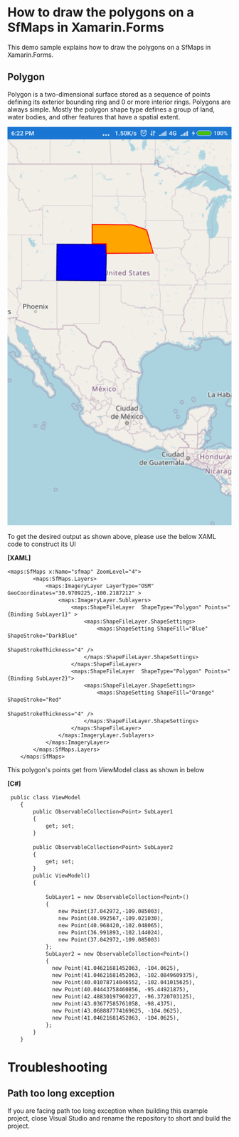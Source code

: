 # How to draw the polygons on a SfMaps in Xamarin.Forms

This demo sample explains how to draw the polygons on a SfMaps in Xamarin.Forms.

## Polygon

Polygon is a two-dimensional surface stored as a sequence of points defining its exterior bounding ring and 0 or more interior rings. Polygons are always simple. Mostly the polygon shape type defines a group of land, water bodies, and other features that have a spatial extent.

![Polygon shapes with maps](Output/Maps_polygon.png)

To get the desired output as shown above, please use the below XAML code to construct its UI

**[XAML]**

```
<maps:SfMaps x:Name="sfmap" ZoomLevel="4">
        <maps:SfMaps.Layers>
            <maps:ImageryLayer LayerType="OSM" GeoCoordinates="30.9709225,-100.2187212" >
                <maps:ImageryLayer.Sublayers>
                    <maps:ShapeFileLayer  ShapeType="Polygon" Points="{Binding SubLayer1}" >
                        <maps:ShapeFileLayer.ShapeSettings>
                            <maps:ShapeSetting ShapeFill="Blue" ShapeStroke="DarkBlue" 
                                               ShapeStrokeThickness="4" />
                        </maps:ShapeFileLayer.ShapeSettings>
                    </maps:ShapeFileLayer>
                    <maps:ShapeFileLayer  ShapeType="Polygon" Points="{Binding SubLayer2}">
                        <maps:ShapeFileLayer.ShapeSettings>
                            <maps:ShapeSetting ShapeFill="Orange" ShapeStroke="Red"
                                               ShapeStrokeThickness="4" />
                        </maps:ShapeFileLayer.ShapeSettings>
                    </maps:ShapeFileLayer>
                </maps:ImageryLayer.Sublayers>
            </maps:ImageryLayer>
        </maps:SfMaps.Layers>
    </maps:SfMaps>

```
This polygon's points get from ViewModel class as shown in below

**[C#]**

```
 public class ViewModel
    {
        public ObservableCollection<Point> SubLayer1
        {
            get; set;
        }

        public ObservableCollection<Point> SubLayer2
        {
            get; set;
        }
        public ViewModel()
        {

            SubLayer1 = new ObservableCollection<Point>()
            {
                new Point(37.042972,-109.085003),
                new Point(40.992567,-109.021030),
                new Point(40.968420,-102.048065),
                new Point(36.991893,-102.144024),
                new Point(37.042972,-109.085003)
            };
            SubLayer2 = new ObservableCollection<Point>()
            {
              new Point(41.04621681452063, -104.0625),
              new Point(41.04621681452063, -102.0849609375),
              new Point(40.01078714046552, -102.041015625),
              new Point(40.04443758460856, -95.44921875),
              new Point(42.48830197960227, -96.3720703125),
              new Point(43.03677585761058, -98.4375),
              new Point(43.068887774169625, -104.0625),
              new Point(41.04621681452063, -104.0625),
            };
        }
    }

  ```
# Troubleshooting

## Path too long exception
If you are facing path too long exception when building this example project, close Visual Studio and rename the repository to short and build the project.

